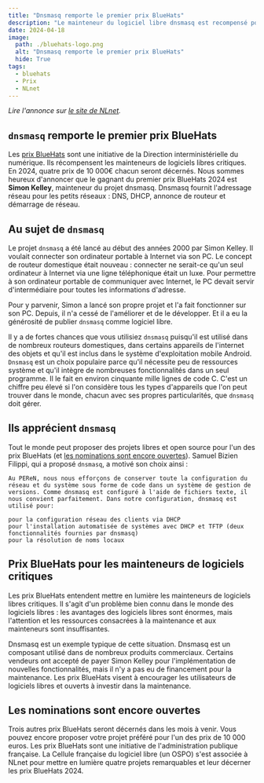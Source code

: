 ```yaml
---
title: "Dnsmasq remporte le premier prix BlueHats"
description: "Le mainteneur du logiciel libre dnsmasq est recompensé pour son implication de longue haleine"
date: 2024-04-18
image:
  path: ./bluehats-logo.png
  alt: "Dnsmasq remporte le premier prix BlueHats"
  hide: True
tags:
  - bluehats
  - Prix
  - NLnet
---
```


*Lire l'annonce sur [le site de NLnet](https://nlnet.nl/bluehatsprize/2024/).*

## `dnsmasq` remporte le premier prix BlueHats

Les [prix BlueHats](https://code.gouv.fr/fr/bluehats/prix-bluehats/) sont une initiative de la Direction interministérielle du numérique. Ils récompensent les mainteneurs de logiciels libres critiques. En 2024, quatre prix de 10 000€ chacun seront décernés. Nous sommes heureux d'annoncer que le gagnant du premier prix BlueHats 2024 est **Simon Kelley**, mainteneur du projet dnsmasq. Dnsmasq fournit l'adressage réseau pour les petits réseaux : DNS, DHCP, annonce de routeur et démarrage de réseau.

## Au sujet de `dnsmasq`

Le projet `dnsmasq` a été lancé au début des années 2000 par Simon Kelley. Il voulait connecter son ordinateur portable à Internet via son PC. Le concept de routeur domestique était nouveau : connecter ne serait-ce qu'un seul ordinateur à Internet via une ligne téléphonique était un luxe. Pour permettre à son ordinateur portable de communiquer avec Internet, le PC devait servir d'intermédiaire pour toutes les informations d'adresse.

Pour y parvenir, Simon a lancé son propre projet et l'a fait fonctionner sur son PC. Depuis, il n'a cessé de l'améliorer et de le développer. Et il a eu la générosité de publier `dnsmasq` comme logiciel libre.

Il y a de fortes chances que vous utilisiez `dnsmasq` puisqu'il est utilisé dans de nombreux routeurs domestiques, dans certains appareils de l'internet des objets et qu'il est inclus dans le système d'exploitation mobile Android. `Dnsmasq` est un choix populaire parce qu'il nécessite peu de ressources système et qu'il intègre de nombreuses fonctionnalités dans un seul programme. Il le fait en environ cinquante mille lignes de code C. C'est un chiffre peu élevé si l'on considère tous les types d'appareils que l'on peut trouver dans le monde, chacun avec ses propres particularités, que `dnsmasq` doit gérer.

## Ils apprécient `dnsmasq`

Tout le monde peut proposer des projets libres et open source pour l'un des prix BlueHats (et [les nominations sont encore ouvertes](https://nlnet.nl/bluehatsprize/2024/)). Samuel Bizien Filippi, qui a proposé `dnsmasq`, a motivé son choix ainsi :

    Au PEReN, nous nous efforçons de conserver toute la configuration du réseau et du système sous forme de code dans un système de gestion de versions. Comme dnsmasq est configuré à l'aide de fichiers texte, il nous convient parfaitement. Dans notre configuration, dnsmasq est utilisé pour:

	pour la configuration réseau des clients via DHCP
	pour l'installation automatisée de systèmes avec DHCP et TFTP (deux fonctionnalités fournies par dnsmasq)
	pour la résolution de noms locaux
	
## Prix BlueHats pour les mainteneurs de logiciels critiques

Les prix BlueHats entendent mettre en lumière les mainteneurs de logiciels libres critiques. Il s'agit d'un problème bien connu dans le monde des logiciels libres : les avantages des logiciels libres sont énormes, mais l'attention et les ressources consacrées à la maintenance et aux mainteneurs sont insuffisantes.

Dnsmasq est un exemple typique de cette situation. Dnsmasq est un composant utilisé dans de nombreux produits commerciaux. Certains vendeurs ont accepté de payer Simon Kelley pour l'implémentation de nouvelles fonctionnalités, mais il n'y a pas eu de financement pour la maintenance. Les prix BlueHats visent à encourager les utilisateurs de logiciels libres et ouverts à investir dans la maintenance.

## Les nominations sont encore ouvertes

Trois autres prix BlueHats seront décernés dans les mois à venir. Vous pouvez encore proposer votre projet préféré pour l'un des prix de 10 000 euros. Les prix BlueHats sont une initiative de l'administration publique française. La Cellule française du logiciel libre (un OSPO) s'est associée à NLnet pour mettre en lumière quatre projets remarquables et leur décerner les prix BlueHats 2024.

